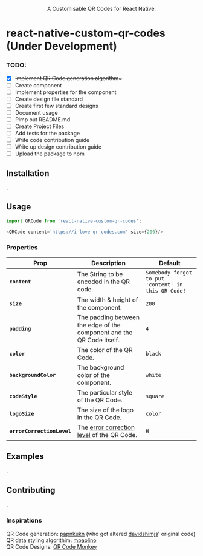 
<!---
<p align="center">
  <img alt="react-native-custom-qr-codes" src="http://i.imgur.com/P4cRUgD.png" width="208">
</p>
--->
<p align="center">
  A Customisable QR Codes for React Native.
</p>

<!---
<p align="center">
  <a href="http://standardjs.com/"><img alt="JavaScript Style Guide" src="https://img.shields.io/badge/code%20style-standard-brightgreen.svg?style=flat-square"></a>
  <a href="https://npmjs.org/package/react-native-swiper"><img alt="npm version" src="http://img.shields.io/npm/v/react-native-swiper.svg?style=flat-square"></a>
  <a href="https://npmjs.org/package/react-native-swiper"><img alt="npm version" src="http://img.shields.io/npm/dm/react-native-swiper.svg?style=flat-square"></a>
  <a href="https://github.com/leecade/react-native-swiper/pulls?q=is%3Apr+is%3Aclosed"><img alt="PR Stats" src="https://img.shields.io/issuestats/i/github/leecade/react-native-swiper.svg?style=flat-square"></a>
  <a href="https://github.com/leecade/react-native-swiper/issues?q=is%3Aissue+is%3Aclosed"><img alt="Issue Stats" src="https://img.shields.io/issuestats/p/github/leecade/react-native-swiper.svg?style=flat-square"></a>
  <a href="https://gitter.im/leecade/react-native-swiper?utm_source=badge&utm_medium=badge&utm_campaign=pr-badge&utm_content=badge"><img alt="Join the chat" src="https://badges.gitter.im/leecade/react-native-swiper.svg"></a>
</p>
--->

# react-native-custom-qr-codes (Under Development)

### TODO:
- [x] ~~Implement QR Code generation algorithm~~~
- [ ] Create component
- [ ] Implement properties for the component
- [ ] Create design file standard
- [ ] Create first few standard designs
- [ ] Document usage
- [ ] Pimp out README.md
- [ ] Create Project Files
- [ ] Add tests for the package
- [ ] Write code contribution guide
- [ ] Write up design contribution guide
- [ ] Upload the package to npm

## Installation

.

## Usage


```js
import QRCode from 'react-native-custom-qr-codes';

<QRCode content='https://i-love-qr-codes.com' size={200}/>
```

### Properties

| Prop | Description | Default |
|---|---|---|
|**`content`**|The String to be encoded in the QR code. |`Somebody forgot to put 'content' in this QR Code!`|
|**`size`**|The width & height of the component. |`200`|
|**`padding`**|The padding between the edge of the component and the QR Code itself. |`4`|
|**`color`**|The color of the QR Code. |`black`|
|**`backgroundColor`**|The background color of the component. |`white`|
|**`codeStyle`**|The particular style of the QR Code. |`square`|
|**`logoSize`**|The size of the logo in the QR Code. |`color`|
|**`errorCorrectionLevel`**|The [error correction level](http://www.qrcode.com/en/about/error_correction.html) of the QR Code. |`H`|

## Examples

.

## Contributing

.

### Inspirations

QR Code generation: [papnkukn](https://github.com/papnkukn/qrcode-svg) (who got altered [davidshimjs](https://github.com/davidshimjs/qrcodejs)' original code)  
QR data styling algorithim: [mpaolino](https://github.com/mpaolino/qrlib)  
QR Code Designs: [QR Code Monkey](https://www.qrcode-monkey.com/)

